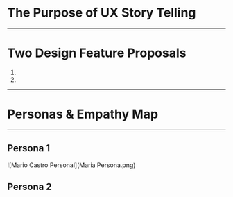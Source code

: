 # The Purpose of UX Story Telling
------------

# Two Design Feature Proposals 
1.
2.

---------
# Personas & Empathy Map
-------
## Persona 1
![Mario Castro Personal](Maria Persona.png)



## Persona 2
